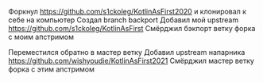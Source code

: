 Форкнул https://github.com/s1ckoleg/KotlinAsFirst2020 и клонировал к себе на компьютер
Создал branch backport
Добавил мой upstream https://github.com/s1ckoleg/KotlinAsFirst
Смёрджил бэкпорт ветку форка с моим апстримом

Переместился обратно в мастер ветку 
Добавил upstream напарника https://github.com/wishyoudie/KotlinAsFirst2021
Смёрджил мастер ветку форка с этим апстримом

